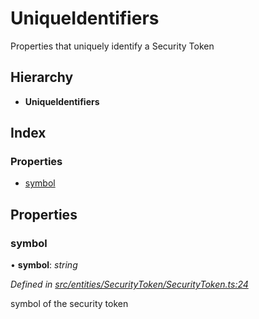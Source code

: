 # UniqueIdentifiers

Properties that uniquely identify a Security Token

## Hierarchy

* **UniqueIdentifiers**

## Index

### Properties

* [symbol]()

## Properties

### symbol

• **symbol**: _string_

_Defined in_ [_src/entities/SecurityToken/SecurityToken.ts:24_](https://github.com/PolymathNetwork/polymath-sdk/blob/550676f/src/entities/SecurityToken/SecurityToken.ts#L24)

symbol of the security token

